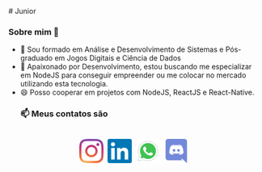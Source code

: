 <!DOCTYPE html>
<html lang="en">
<head>
 <style>
       .divContact {
        display: flex;
        flex-direction: row;
       justify-content: center;
        align-items: center;
       }
      </style>
</head>
<body>
# Junior

### Sobre mim 👋


- 🔭 Sou formado em Análise e Desenvolvimento de Sistemas e Pós-graduado em Jogos Digitais e Ciência de Dados
- 🌱 Apaixonado por Desenvolvimento, estou buscando me especializar em NodeJS para conseguir empreender ou me colocar no mercado utilizando esta tecnologia. 
- 😄 Posso cooperar em projetos com NodeJS, ReactJS e React-Native. 
    <h3>📫 Meus contatos são</h3>
<br/> 
<div class="divContact">
<a href="https://www.instagram.com/junior_qb__/" target="_blank"><img src="images/Instagran.svg" style="width:48px"></a> &nbsp;&nbsp;
<a href="https://www.linkedin.com/in/florivaldo-dos-santos-junior-618138122/" target="_blank"><img src="images/Linkedin.svg" style="width:48px"></a>&nbsp;&nbsp;
<a href="https://api.whatsapp.com/send?phone=5541998013918" target="_blank"><img src="images/whatsapp.svg" style="width:48px"></a>&nbsp;&nbsp;
<a href="https://discordapp.com/users/JuniorQb#8286" target="_blank"><img src="images/Discord.svg" style="width:48px"></a>&nbsp;&nbsp;
</div>

</body>
</html>




